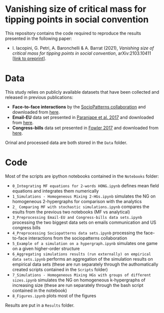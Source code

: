 # Vanishing size of critical mass for tipping points in social convention

This repository contains the code required to reproduce the results presented in the following paper:
- I. Iacopini, G. Petri, A. Baronchelli & A. Barrat (2021), *Vanishing size of critical mass for tipping points in social convention*, arXiv:2103.10411 [[link to preprint](https://arxiv.org/pdf/2103.10411.pdf)].

# Data
 
 This study relies on publicly available datasets that have been collected and released in previous publications:
 
- **Face-to-face interactions** by the [SocioPatterns collaboration](http://www.sociopatterns.org/) and downloaded from [here](http://www.sociopatterns.org/datasets/).
- **Email-EU** data set presented in [Paranjape et al. 2017](https://dl.acm.org/doi/10.1145/3018661.3018731) and downloaded from [here](https://github.com/arbenson/ScHoLP-Data).
- **Congress-bills** data set presented in [Fowler 2017](https://www.sciencedirect.com/science/article/pii/S0378873305000730) and downloaded from [here](https://github.com/arbenson/ScHoLP-Data).

Orinal and processed data are both stored in the `Data` folder.

# Code

Most of the scripts are ipython notebooks contained in the `Notebooks` folder:
- `0_Integrating MF equations for 2-words HONG.ipynb` defines mean field equations and integrates them numerically
- `1_Simulations - Homogeneous Mixing 2-HGs.ipynb` simulates the NG on homogeneous 2-hypergraphs for comparison with the analytics
- `2_ Comparing MF with stochastic simulations.ipynb` compares the esults from the previous two notebooks (MF vs analytical)
- `3_Preprocessing Email-EU and Congress-bills data sets.ipynb` processing the two biggest data sets on emails communication and US congress bills
- `4_Preprocessing Sociopatterns data sets.ipynb` processing the face-to-face interactions from the sociopatterns collaboration
- `5_Example of a simulation on a hypergraph.ipynb` simulates one game on a given higher-order structure
- `6_Aggregating simulations results (run externally) on empirical data sets.ipynb` performs an aggregation of the simulation results on empirical data sets (these are run separately through the authomatically created scripts contained in the `Scripts` folder)
- `7_Simulations - Homogeneous Mixing HGs with groups of different sizes.ipynb` simulates the NG on homogeneous k-hypergraphs of increasing size (these are run separately through the bash script contained in the notebook)
- `8_Figures.ipynb` plots most of the figures

Results are put in a `Results` folder.
